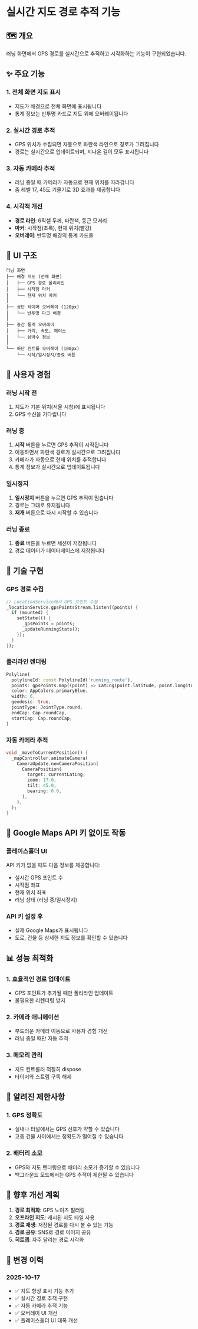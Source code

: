 # 실시간 지도 경로 추적 기능

## 🗺️ 개요

러닝 화면에서 GPS 경로를 실시간으로 추적하고 시각화하는 기능이 구현되었습니다.

## ✨ 주요 기능

### 1. 전체 화면 지도 표시
- 지도가 배경으로 전체 화면에 표시됩니다
- 통계 정보는 반투명 카드로 지도 위에 오버레이됩니다

### 2. 실시간 경로 추적
- GPS 위치가 수집되면 자동으로 파란색 라인으로 경로가 그려집니다
- 경로는 실시간으로 업데이트되며, 지나온 길이 모두 표시됩니다

### 3. 자동 카메라 추적
- 러닝 중일 때 카메라가 자동으로 현재 위치를 따라갑니다
- 줌 레벨 17, 45도 기울기로 3D 효과를 제공합니다

### 4. 시각적 개선
- **경로 라인**: 6픽셀 두께, 파란색, 둥근 모서리
- **마커**: 시작점(초록), 현재 위치(빨강)
- **오버레이**: 반투명 배경의 통계 카드들

## 🎨 UI 구조

```
러닝 화면
├── 배경 지도 (전체 화면)
│   ├── GPS 경로 폴리라인
│   ├── 시작점 마커
│   └── 현재 위치 마커
│
├── 상단 타이머 오버레이 (120px)
│   └── 반투명 다크 배경
│
├── 중간 통계 오버레이
│   ├── 거리, 속도, 페이스
│   └── 심박수 정보
│
└── 하단 컨트롤 오버레이 (100px)
    └── 시작/일시정지/종료 버튼
```

## 📱 사용자 경험

### 러닝 시작 전
1. 지도가 기본 위치(서울 시청)에 표시됩니다
2. GPS 수신을 기다립니다

### 러닝 중
1. **시작** 버튼을 누르면 GPS 추적이 시작됩니다
2. 이동하면서 파란색 경로가 실시간으로 그려집니다
3. 카메라가 자동으로 현재 위치를 추적합니다
4. 통계 정보가 실시간으로 업데이트됩니다

### 일시정지
1. **일시정지** 버튼을 누르면 GPS 추적이 멈춥니다
2. 경로는 그대로 유지됩니다
3. **재개** 버튼으로 다시 시작할 수 있습니다

### 러닝 종료
1. **종료** 버튼을 누르면 세션이 저장됩니다
2. 경로 데이터가 데이터베이스에 저장됩니다

## 🔧 기술 구현

### GPS 경로 수집
```dart
// LocationService에서 GPS 포인트 수집
_locationService.gpsPointsStream.listen((points) {
  if (mounted) {
    setState(() {
      _gpsPoints = points;
      _updateRunningStats();
    });
  }
});
```

### 폴리라인 렌더링
```dart
Polyline(
  polylineId: const PolylineId('running_route'),
  points: gpsPoints.map((point) => LatLng(point.latitude, point.longitude)).toList(),
  color: AppColors.primaryBlue,
  width: 6,
  geodesic: true,
  jointType: JointType.round,
  endCap: Cap.roundCap,
  startCap: Cap.roundCap,
)
```

### 자동 카메라 추적
```dart
void _moveToCurrentPosition() {
  _mapController.animateCamera(
    CameraUpdate.newCameraPosition(
      CameraPosition(
        target: currentLatLng,
        zoom: 17.0,
        tilt: 45.0,
        bearing: 0.0,
      ),
    ),
  );
}
```

## 🎯 Google Maps API 키 없이도 작동

### 플레이스홀더 UI
API 키가 없을 때도 다음 정보를 제공합니다:
- 실시간 GPS 포인트 수
- 시작점 좌표
- 현재 위치 좌표
- 러닝 상태 (러닝 중/일시정지)

### API 키 설정 후
- 실제 Google Maps가 표시됩니다
- 도로, 건물 등 상세한 지도 정보를 확인할 수 있습니다

## 📊 성능 최적화

### 1. 효율적인 경로 업데이트
- GPS 포인트가 추가될 때만 폴리라인 업데이트
- 불필요한 리렌더링 방지

### 2. 카메라 애니메이션
- 부드러운 카메라 이동으로 사용자 경험 개선
- 러닝 중일 때만 자동 추적

### 3. 메모리 관리
- 지도 컨트롤러 적절히 dispose
- 타이머와 스트림 구독 해제

## 🐛 알려진 제한사항

### 1. GPS 정확도
- 실내나 터널에서는 GPS 신호가 약할 수 있습니다
- 고층 건물 사이에서는 정확도가 떨어질 수 있습니다

### 2. 배터리 소모
- GPS와 지도 렌더링으로 배터리 소모가 증가할 수 있습니다
- 백그라운드 모드에서는 GPS 추적이 제한될 수 있습니다

## 🔮 향후 개선 계획

1. **경로 최적화**: GPS 노이즈 필터링
2. **오프라인 지도**: 캐시된 지도 타일 사용
3. **경로 재생**: 저장된 경로를 다시 볼 수 있는 기능
4. **경로 공유**: SNS로 경로 이미지 공유
5. **히트맵**: 자주 달리는 경로 시각화

## 📝 변경 이력

### 2025-10-17
- ✅ 지도 항상 표시 기능 추가
- ✅ 실시간 경로 추적 구현
- ✅ 자동 카메라 추적 기능
- ✅ 오버레이 UI 개선
- ✅ 플레이스홀더 UI 대폭 개선
